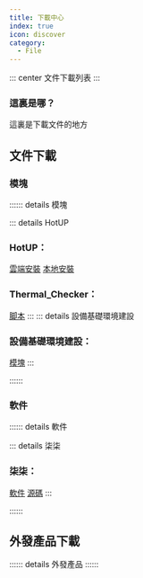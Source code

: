 ```yaml
---
title: 下載中心
index: true
icon: discover
category:
  - File
---
```


::: center
文件下載列表
:::

### 這裏是哪？

這裏是下載文件的地方

## 文件下載

### 模塊

:::::: details 模塊

::: details HotUP
### HotUP：
[雲端安裝](https://ftp.womi.ltd/skyx/mod/hotup/setup.zip)
[本地安裝](https://ftp.womi.ltd/skyx/mod/hotup/hotup.zip)
### Thermal_Checker：
[脚本](https://ftp.womi.ltd/skyx/mod/hotup/Thermal_Checker/Thermal_Checker.SH)
:::
::: details 設備基礎環境建設
### 設備基礎環境建設：
[模塊](https://ftp.womi.ltd/mod/env/env.zip)
:::

::::::

### 軟件

:::::: details 軟件

::: details 柒柒
### 柒柒：
[軟件](https://ftp.womi.ltd/skyx/app/qiqi/qiqi.apk)
[源碼](https://github.com/Yosunair/Qiqi/archive/refs/heads/Yosunair.zip)
:::

::::::

## 外發產品下載

:::::: details 外發產品
::::::
